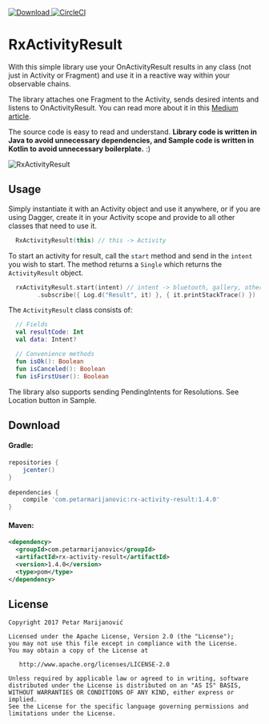 [ ![Download](https://api.bintray.com/packages/petarmarijanovic/maven/rx-activity-result/images/download.svg) ](https://bintray.com/petarmarijanovic/maven/rx-activity-result/_latestVersion)
[![CircleCI](https://circleci.com/gh/PetarMarijanovic/RxActivityResult/tree/master.svg?style=svg)](https://circleci.com/gh/PetarMarijanovic/RxActivityResult/tree/master)

# RxActivityResult

With this simple library use your OnActivityResult results in any class (not just in Activity or Fragment) and use it in a reactive way within your observable chains. 

The library attaches one Fragment to the Activity, sends desired intents and listens to OnActivityResult. You can read more about it in this [Medium article][1].

The source code is easy to read and understand.
**Library code is written in Java to avoid unnecessary dependencies, and Sample code is written in Kotlin to avoid unnecessary boilerplate.** :)

![RxActivityResult](https://media.giphy.com/media/l41JQiEb7pJOqAknu/giphy.gif)

Usage
-----

Simply instantiate it with an Activity object and use it anywhere, or if you are using Dagger, create it in your Activity scope and provide to all other classes that need to use it.
```kotlin
  RxActivityResult(this) // this -> Activity
```

To start an activity for result, call the `start` method and send in the `intent` you wish to start. The method returns a `Single` which returns the `ActivityResult` object.
```kotlin
  rxActivityResult.start(intent) // intent -> bluetooth, gallery, other activity...
        .subscribe({ Log.d("Result", it) }, { it.printStackTrace() })       
```

The `ActivityResult` class consists of:
```kotlin
  // Fields
  val resultCode: Int
  val data: Intent?

  // Convenience methods
  fun isOk(): Boolean
  fun isCanceled(): Boolean
  fun isFirstUser(): Boolean
```

The library also supports sending PendingIntents for Resolutions. See Location button in Sample.

Download
--------

#### Gradle:
```groovy
repositories {
    jcenter()
}
    
dependencies {
    compile 'com.petarmarijanovic:rx-activity-result:1.4.0'
}
```

#### Maven:
```xml
<dependency>
  <groupId>com.petarmarijanovic</groupId>
  <artifactId>rx-activity-result</artifactId>
  <version>1.4.0</version>
  <type>pom</type>
</dependency>
```

License
-------

    Copyright 2017 Petar Marijanović

    Licensed under the Apache License, Version 2.0 (the "License");
    you may not use this file except in compliance with the License.
    You may obtain a copy of the License at

       http://www.apache.org/licenses/LICENSE-2.0

    Unless required by applicable law or agreed to in writing, software
    distributed under the License is distributed on an "AS IS" BASIS,
    WITHOUT WARRANTIES OR CONDITIONS OF ANY KIND, either express or implied.
    See the License for the specific language governing permissions and
    limitations under the License.

[1]: https://medium.com/@petar.marijanovic/rxactivityresult-fc2976d497b9
